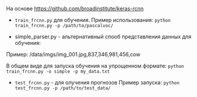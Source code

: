 На основе https://github.com/broadinstitute/keras-rcnn

- `train_frcnn.py` для обучения. Пример использования:
`python train_frcnn.py -p /path/to/pascalvoc/`
  
- simple_parser.py - альтернативный спооб представления данных для обучения:

Пример:
/data/imgs/img_001.jpg,837,346,981,456,cow

В общем виде для запуска обучения на упрощенном формате:
`python train_frcnn.py -o simple -p my_data.txt`

- `test_frcnn.py` - для олучения прогнозов Пример запуска:
    `python test_frcnn.py -p /path/to/test_data/`